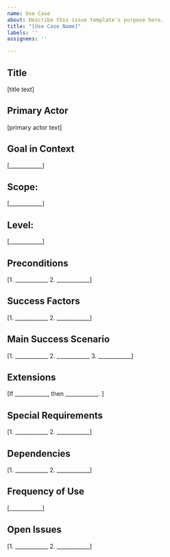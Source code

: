 ```yaml
---
name: Use Case
about: Describe this issue template's purpose here.
title: "[Use Case Name]"
labels: ''
assignees: ''

---
```


## Title
[title text]
## Primary Actor
[primary actor text]
## Goal in Context
[____________]
## Scope:
[____________]
## Level:
[____________]
## Preconditions
[1. ____________
2. ____________]
## Success Factors
[1. ____________
2. ____________]
## Main Success Scenario
[1. ____________
2. ____________
3. ____________]
## Extensions
[If ____________, then ____________. ]
## Special Requirements
[1. ____________
2. ____________]
## Dependencies 
[1. ____________
2. ____________]
## Frequency of Use
[____________]
## Open Issues
[1. ____________
2. ____________]
